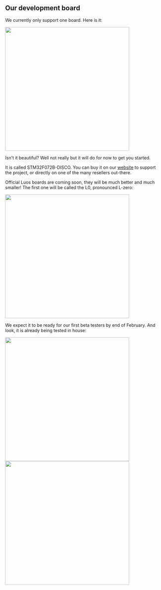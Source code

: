 ## Our development board

We currently only support one board. Here is it:

<img src="https://media.digikey.com/Photos/STMicro%20Photos/STM32F072B-DISCO.JPG" width="400px">

Isn't it beautiful? Well not really but it will do for now to get you started.

It is called STM32F072B-DISCO. You can buy it on our [website](https://www.luos.io/) to support the project, or directly on one of the many resellers out-there.

Official Luos boards are coming soon, they will be much better and much smaller! The first one will be called the L0, pronounced L-zero:

<img src="https://www.luos.io/wp-content/uploads/sites/6/2017/12/l0-spec.png" width="400px">

We expect it to be ready for our first beta testers by end of February. And look, it is already being tested in house:

<img src="https://www.pollen-robotics.com/uploads/tutorials/00/dev_board_vs_Lzero.jpg" width="400px">

<img src="https://www.pollen-robotics.com/uploads/tutorials/00/Lzero_in_development.jpg" width="400px">
